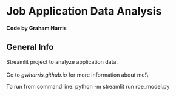 # Job Application Data Analysis
<b>Code by Graham Harris</b><br>

## General Info
Streamlit project to analyze application data. \
\
Go to <i>gwharris.github.io</i> for more information about me!\

To run from command line: python -m streamlit run roe_model.py


